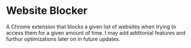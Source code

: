 # Website Blocker
A Chrome extension that blocks a given list of websites when trying to access them for a given amount of time.
I may add additonial features and furthur optimizations later on in future updates. 
